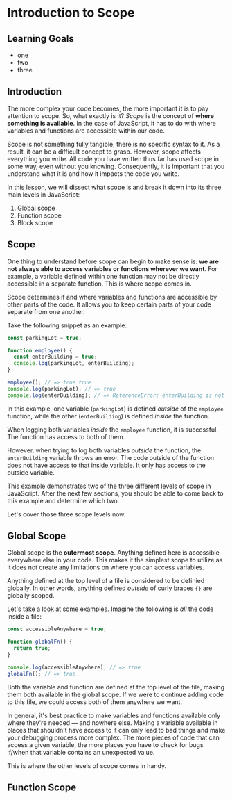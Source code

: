 # Introduction to Scope

## Learning Goals

- one
- two
- three

## Introduction

The more complex your code becomes, the more important it is to pay attention to
scope. So, what exactly is it? _Scope_ is the concept of **where something is
available**. In the case of JavaScript, it has to do with where variables and
functions are accessible within our code.

Scope is not something fully tangible, there is no specific syntax to it. As a
result, it can be a difficult concept to grasp. However, scope affects
everything you write. All code you have written thus far has used scope in some
way, even without you knowing. Consequently, it is important that you understand
what it is and how it impacts the code you write.

In this lesson, we will dissect what scope is and break it down into its three
main levels in JavaScript:

1. Global scope
1. Function scope
1. Block scope

## Scope

One thing to understand before scope can begin to make sense is: **we are not
always able to access variables or functions wherever we want**. For example, a
variable defined within one function may not be directly accessible in a
separate function. This is where scope comes in.

Scope determines if and where variables and functions are accessible by other
parts of the code. It allows you to keep certain parts of your code separate
from one another.

Take the following snippet as an example:

```js
const parkingLot = true;

function employee() {
  const enterBuilding = true;
  console.log(parkingLot, enterBuilding);
}

employee(); // => true true
console.log(parkingLot); // => true
console.log(enterBuilding); // => ReferenceError: enterBuilding is not defined
```

In this example, one variable (`parkingLot`) is defined _outside_ of the
`employee` function, while the other (`enterBuilding`) is defined _inside_ the
function.

When logging both variables _inside_ the `employee` function, it is successful.
The function has access to both of them.

However, when trying to log both variables _outside_ the function, the
`enterBuilding` variable throws an error. The code outside of the function does
not have access to that inside variable. It only has access to the outside
variable.

This example demonstrates two of the three different levels of scope in
JavaScript. After the next few sections, you should be able to come back to this
example and determine which two.

Let's cover those three scope levels now.

## Global Scope

Global scope is the **outermost scope**. Anything defined here is accessible
everywhere else in your code. This makes it the simplest scope to utilize as it
does not create any limitations on where you can access variables.

Anything defined at the top level of a file is considered to be definied
globally. In other words, anything defined _outside_ of curly braces `{}` are
globally scoped.

Let's take a look at some examples. Imagine the following is _all_ the code
inside a file:

```js
const accessibleAnywhere = true;

function globalFn() {
  return true;
}

console.log(accessibleAnywhere); // => true
globalFn(); // => true
```

Both the variable and function are defined at the top level of the file, making
them both available in the global scope. If we were to continue adding code to
this file, we could access both of them anywhere we want.

In general, it's best practice to make variables and functions available only
where they're needed — and nowhere else. Making a variable available in places
that shouldn't have access to it can only lead to bad things and make your
debugging process more complex. The more pieces of code that can access a given
variable, the more places you have to check for bugs if/when that variable
contains an unexpected value.

This is where the other levels of scope comes in handy.

## Function Scope

<!-- See if you can determine which variables are globally scoped:

```js
const name = "Kentaro";

function greeting(name, type) {
  const hi = "Hello there, ";
  const bye = "See you next time, ";

  if (type === "hi") {
    console.log(hi + name);
  } else {
    console.log(bye + name);
  }
}

greeting(name, "bye");
```

<details><summary><b>Which variables from the above snippet are in the global scope?</b></summary>
<p>
  <ul>
    <li>name</li>
    <li>greeting</li>
  </ul>
</p>
</details>

<details><summary><b>Bonus Question: What would the output be of the above example?</b></summary>
<p>
  See you next time, Kentaro
</p>
</details> -->
